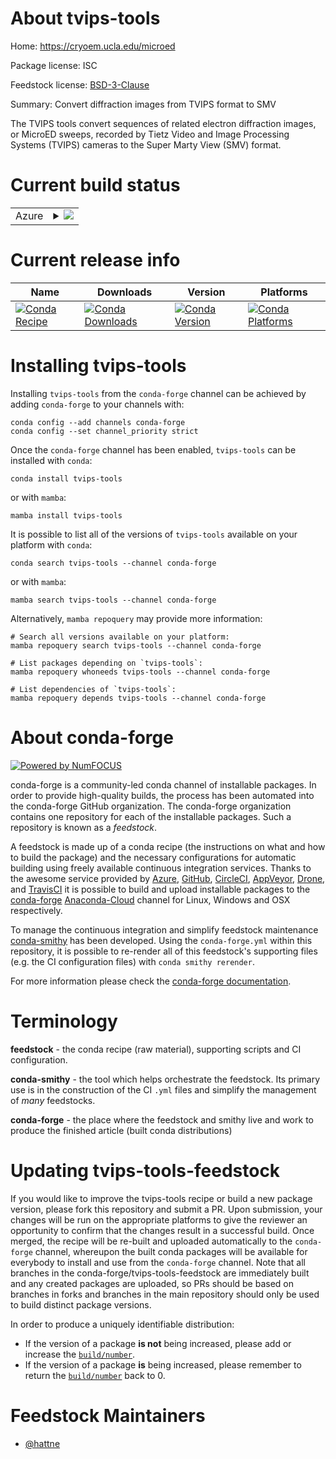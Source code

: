 About tvips-tools
=================

Home: https://cryoem.ucla.edu/microed

Package license: ISC

Feedstock license: [BSD-3-Clause](https://github.com/conda-forge/tvips-tools-feedstock/blob/main/LICENSE.txt)

Summary: Convert diffraction images from TVIPS format to SMV

The TVIPS tools convert sequences of related electron diffraction
images, or MicroED sweeps, recorded by Tietz Video and Image
Processing Systems (TVIPS) cameras to the Super Marty View (SMV)
format.


Current build status
====================


<table>
    
  <tr>
    <td>Azure</td>
    <td>
      <details>
        <summary>
          <a href="https://dev.azure.com/conda-forge/feedstock-builds/_build/latest?definitionId=15904&branchName=main">
            <img src="https://dev.azure.com/conda-forge/feedstock-builds/_apis/build/status/tvips-tools-feedstock?branchName=main">
          </a>
        </summary>
        <table>
          <thead><tr><th>Variant</th><th>Status</th></tr></thead>
          <tbody><tr>
              <td>linux_64</td>
              <td>
                <a href="https://dev.azure.com/conda-forge/feedstock-builds/_build/latest?definitionId=15904&branchName=main">
                  <img src="https://dev.azure.com/conda-forge/feedstock-builds/_apis/build/status/tvips-tools-feedstock?branchName=main&jobName=linux&configuration=linux_64_" alt="variant">
                </a>
              </td>
            </tr><tr>
              <td>osx_64</td>
              <td>
                <a href="https://dev.azure.com/conda-forge/feedstock-builds/_build/latest?definitionId=15904&branchName=main">
                  <img src="https://dev.azure.com/conda-forge/feedstock-builds/_apis/build/status/tvips-tools-feedstock?branchName=main&jobName=osx&configuration=osx_64_" alt="variant">
                </a>
              </td>
            </tr>
          </tbody>
        </table>
      </details>
    </td>
  </tr>
</table>

Current release info
====================

| Name | Downloads | Version | Platforms |
| --- | --- | --- | --- |
| [![Conda Recipe](https://img.shields.io/badge/recipe-tvips--tools-green.svg)](https://anaconda.org/conda-forge/tvips-tools) | [![Conda Downloads](https://img.shields.io/conda/dn/conda-forge/tvips-tools.svg)](https://anaconda.org/conda-forge/tvips-tools) | [![Conda Version](https://img.shields.io/conda/vn/conda-forge/tvips-tools.svg)](https://anaconda.org/conda-forge/tvips-tools) | [![Conda Platforms](https://img.shields.io/conda/pn/conda-forge/tvips-tools.svg)](https://anaconda.org/conda-forge/tvips-tools) |

Installing tvips-tools
======================

Installing `tvips-tools` from the `conda-forge` channel can be achieved by adding `conda-forge` to your channels with:

```
conda config --add channels conda-forge
conda config --set channel_priority strict
```

Once the `conda-forge` channel has been enabled, `tvips-tools` can be installed with `conda`:

```
conda install tvips-tools
```

or with `mamba`:

```
mamba install tvips-tools
```

It is possible to list all of the versions of `tvips-tools` available on your platform with `conda`:

```
conda search tvips-tools --channel conda-forge
```

or with `mamba`:

```
mamba search tvips-tools --channel conda-forge
```

Alternatively, `mamba repoquery` may provide more information:

```
# Search all versions available on your platform:
mamba repoquery search tvips-tools --channel conda-forge

# List packages depending on `tvips-tools`:
mamba repoquery whoneeds tvips-tools --channel conda-forge

# List dependencies of `tvips-tools`:
mamba repoquery depends tvips-tools --channel conda-forge
```


About conda-forge
=================

[![Powered by
NumFOCUS](https://img.shields.io/badge/powered%20by-NumFOCUS-orange.svg?style=flat&colorA=E1523D&colorB=007D8A)](https://numfocus.org)

conda-forge is a community-led conda channel of installable packages.
In order to provide high-quality builds, the process has been automated into the
conda-forge GitHub organization. The conda-forge organization contains one repository
for each of the installable packages. Such a repository is known as a *feedstock*.

A feedstock is made up of a conda recipe (the instructions on what and how to build
the package) and the necessary configurations for automatic building using freely
available continuous integration services. Thanks to the awesome service provided by
[Azure](https://azure.microsoft.com/en-us/services/devops/), [GitHub](https://github.com/),
[CircleCI](https://circleci.com/), [AppVeyor](https://www.appveyor.com/),
[Drone](https://cloud.drone.io/welcome), and [TravisCI](https://travis-ci.com/)
it is possible to build and upload installable packages to the
[conda-forge](https://anaconda.org/conda-forge) [Anaconda-Cloud](https://anaconda.org/)
channel for Linux, Windows and OSX respectively.

To manage the continuous integration and simplify feedstock maintenance
[conda-smithy](https://github.com/conda-forge/conda-smithy) has been developed.
Using the ``conda-forge.yml`` within this repository, it is possible to re-render all of
this feedstock's supporting files (e.g. the CI configuration files) with ``conda smithy rerender``.

For more information please check the [conda-forge documentation](https://conda-forge.org/docs/).

Terminology
===========

**feedstock** - the conda recipe (raw material), supporting scripts and CI configuration.

**conda-smithy** - the tool which helps orchestrate the feedstock.
                   Its primary use is in the construction of the CI ``.yml`` files
                   and simplify the management of *many* feedstocks.

**conda-forge** - the place where the feedstock and smithy live and work to
                  produce the finished article (built conda distributions)


Updating tvips-tools-feedstock
==============================

If you would like to improve the tvips-tools recipe or build a new
package version, please fork this repository and submit a PR. Upon submission,
your changes will be run on the appropriate platforms to give the reviewer an
opportunity to confirm that the changes result in a successful build. Once
merged, the recipe will be re-built and uploaded automatically to the
`conda-forge` channel, whereupon the built conda packages will be available for
everybody to install and use from the `conda-forge` channel.
Note that all branches in the conda-forge/tvips-tools-feedstock are
immediately built and any created packages are uploaded, so PRs should be based
on branches in forks and branches in the main repository should only be used to
build distinct package versions.

In order to produce a uniquely identifiable distribution:
 * If the version of a package **is not** being increased, please add or increase
   the [``build/number``](https://docs.conda.io/projects/conda-build/en/latest/resources/define-metadata.html#build-number-and-string).
 * If the version of a package **is** being increased, please remember to return
   the [``build/number``](https://docs.conda.io/projects/conda-build/en/latest/resources/define-metadata.html#build-number-and-string)
   back to 0.

Feedstock Maintainers
=====================

* [@hattne](https://github.com/hattne/)

